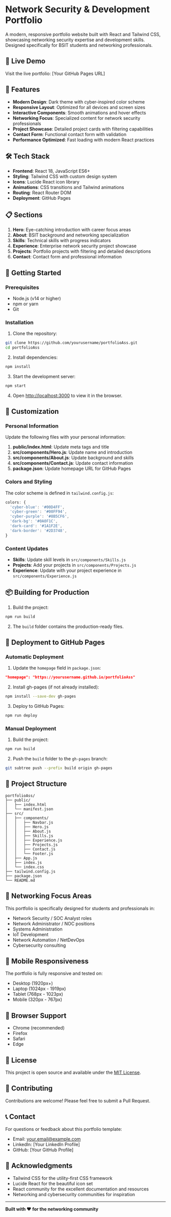 # Network Security & Development Portfolio

A modern, responsive portfolio website built with React and Tailwind CSS, showcasing networking security expertise and development skills. Designed specifically for BSIT students and networking professionals.

## 🚀 Live Demo

Visit the live portfolio: [Your GitHub Pages URL]

## 🎯 Features

- **Modern Design**: Dark theme with cyber-inspired color scheme
- **Responsive Layout**: Optimized for all devices and screen sizes
- **Interactive Components**: Smooth animations and hover effects
- **Networking Focus**: Specialized content for network security professionals
- **Project Showcase**: Detailed project cards with filtering capabilities
- **Contact Form**: Functional contact form with validation
- **Performance Optimized**: Fast loading with modern React practices

## 🛠️ Tech Stack

- **Frontend**: React 18, JavaScript ES6+
- **Styling**: Tailwind CSS with custom design system
- **Icons**: Lucide React icon library
- **Animations**: CSS transitions and Tailwind animations
- **Routing**: React Router DOM
- **Deployment**: GitHub Pages

## 📋 Sections

1. **Hero**: Eye-catching introduction with career focus areas
2. **About**: BSIT background and networking specialization
3. **Skills**: Technical skills with progress indicators
4. **Experience**: Enterprise network security project showcase
5. **Projects**: Portfolio projects with filtering and detailed descriptions
6. **Contact**: Contact form and professional information

## 🚀 Getting Started

### Prerequisites

- Node.js (v14 or higher)
- npm or yarn
- Git

### Installation

1. Clone the repository:
```bash
git clone https://github.com/yourusername/portfolioAss.git
cd portfolioAss
```

2. Install dependencies:
```bash
npm install
```

3. Start the development server:
```bash
npm start
```

4. Open [http://localhost:3000](http://localhost:3000) to view it in the browser.

## 🎨 Customization

### Personal Information

Update the following files with your personal information:

1. **public/index.html**: Update meta tags and title
2. **src/components/Hero.js**: Update name and introduction
3. **src/components/About.js**: Update background and skills
4. **src/components/Contact.js**: Update contact information
5. **package.json**: Update homepage URL for GitHub Pages

### Colors and Styling

The color scheme is defined in `tailwind.config.js`:

```javascript
colors: {
  'cyber-blue': '#00D4FF',
  'cyber-green': '#00FF94',
  'cyber-purple': '#8B5CF6',
  'dark-bg': '#0A0F1C',
  'dark-card': '#1A1F2E',
  'dark-border': '#2D3748',
}
```

### Content Updates

- **Skills**: Update skill levels in `src/components/Skills.js`
- **Projects**: Add your projects in `src/components/Projects.js`
- **Experience**: Update with your project experience in `src/components/Experience.js`

## 📦 Building for Production

1. Build the project:
```bash
npm run build
```

2. The `build` folder contains the production-ready files.

## 🚀 Deployment to GitHub Pages

### Automatic Deployment

1. Update the `homepage` field in `package.json`:
```json
"homepage": "https://yourusername.github.io/portfolioAss"
```

2. Install gh-pages (if not already installed):
```bash
npm install --save-dev gh-pages
```

3. Deploy to GitHub Pages:
```bash
npm run deploy
```

### Manual Deployment

1. Build the project:
```bash
npm run build
```

2. Push the `build` folder to the `gh-pages` branch:
```bash
git subtree push --prefix build origin gh-pages
```

## 📁 Project Structure

```
portfolioAss/
├── public/
│   ├── index.html
│   └── manifest.json
├── src/
│   ├── components/
│   │   ├── Navbar.js
│   │   ├── Hero.js
│   │   ├── About.js
│   │   ├── Skills.js
│   │   ├── Experience.js
│   │   ├── Projects.js
│   │   ├── Contact.js
│   │   └── Footer.js
│   ├── App.js
│   ├── index.js
│   └── index.css
├── tailwind.config.js
├── package.json
└── README.md
```

## 🎯 Networking Focus Areas

This portfolio is specifically designed for students and professionals in:

- Network Security / SOC Analyst roles
- Network Administrator / NOC positions  
- Systems Administration
- IoT Development
- Network Automation / NetDevOps
- Cybersecurity consulting

## 📱 Mobile Responsiveness

The portfolio is fully responsive and tested on:

- Desktop (1920px+)
- Laptop (1024px - 1919px)
- Tablet (768px - 1023px)
- Mobile (320px - 767px)

## 🔧 Browser Support

- Chrome (recommended)
- Firefox
- Safari
- Edge

## 📄 License

This project is open source and available under the [MIT License](LICENSE).

## 🤝 Contributing

Contributions are welcome! Please feel free to submit a Pull Request.

## 📞 Contact

For questions or feedback about this portfolio template:

- Email: your.email@example.com
- LinkedIn: [Your LinkedIn Profile]
- GitHub: [Your GitHub Profile]

## 🙏 Acknowledgments

- Tailwind CSS for the utility-first CSS framework
- Lucide React for the beautiful icon set
- React community for the excellent documentation and resources
- Networking and cybersecurity communities for inspiration

---

**Built with ❤️ for the networking community** 
